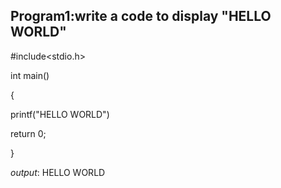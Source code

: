## Program1:write a code to display "HELLO WORLD"

#include<stdio.h>

int main()

{

printf("HELLO WORLD")

return 0;

}

*output*: HELLO WORLD
